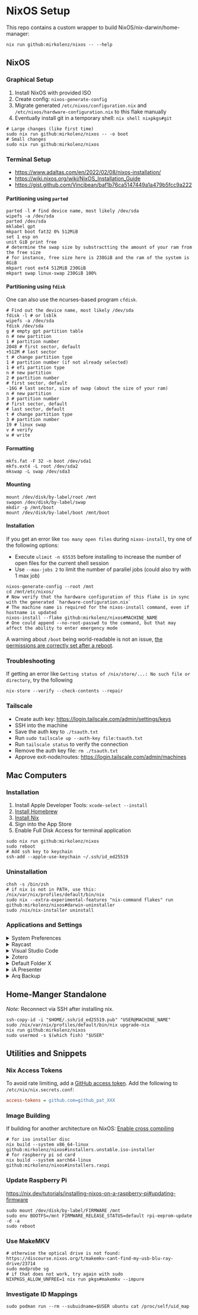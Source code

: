 <!-- markdownlint-disable MD033 -->

# NixOS Setup

This repo contains a custom wrapper to build NixOS/nix-darwin/home-manager:

```shell
nix run github:mirkolenz/nixos -- --help
```

## NixOS

### Graphical Setup

1. Install NixOS with provided ISO
2. Create config: `nixos-generate-config`
3. Migrate generated `/etc/nixos/configuration.nix` and `/etc/nixos/hardware-configuration.nix` to this flake manually
4. Eventually install git in a temporary shell: `nix shell nixpkgs#git`

```shell
# Large changes (like first time)
sudo nix run github:mirkolenz/nixos -- -o boot
# Small changes
sudo nix run github:mirkolenz/nixos
```

### Terminal Setup

- <https://www.adaltas.com/en/2022/02/08/nixos-installation/>
- <https://wiki.nixos.org/wiki/NixOS_Installation_Guide>
- <https://gist.github.com/Vincibean/baf1b76ca5147449a1a479b5fcc9a222>

#### Partitioning using `parted`

```shell
parted -l # find device name, most likely /dev/sda
wipefs -a /dev/sda
parted /dev/sda
mklabel gpt
mkpart boot fat32 0% 512MiB
set 1 esp on
unit GiB print free
# determine the swap size by substractting the amount of your ram from the free size
# for instance, free size here is 238GiB and the ram of the system is 8GiB
mkpart root ext4 512MiB 230GiB
mkpart swap linux-swap 230GiB 100%
```

#### Partitioning using `fdisk`

One can also use the ncurses-based program `cfdisk`.

```shell
# Find out the device name, most likely /dev/sda
fdisk -l # or lsblk
wipefs -a /dev/sda
fdisk /dev/sda
g # empty gpt partition table
n # new partition
1 # partition number
2048 # first sector, default
+512M # last sector
t # change partition type
1 # partition number (if not already selected)
1 # efi partition type
n # new partition
2 # partition number
# first sector, default
-16G # last sector, size of swap (about the size of your ram)
n # new partition
3 # partition number
# first sector, default
# last sector, default
t # change partition type
3 # partition number
19 # linux swap
v # verify
w # write
```

#### Formatting

```shell
mkfs.fat -F 32 -n boot /dev/sda1
mkfs.ext4 -L root /dev/sda2
mkswap -L swap /dev/sda3
```

#### Mounting

```shell
mount /dev/disk/by-label/root /mnt
swapon /dev/disk/by-label/swap
mkdir -p /mnt/boot
mount /dev/disk/by-label/boot /mnt/boot
```

#### Installation

If you get an error like `too many open files` during `nixos-install`, try one of the following options:

- Execute `ulimit -n 65535` before installing to increase the number of open files for the current shell session
- Use `--max-jobs 2` to limit the number of parallel jobs (could also try with 1 max job)

```shell
nixos-generate-config --root /mnt
cd /mnt/etc/nixos/
# Now verify that the hardware configuration of this flake is in sync with the generated `hardware-configuration.nix`
# The machine name is required for the nixos-install command, even if hostname is updated
nixos-install --flake github:mirkolenz/nixos#MACHINE_NAME
# One could append --no-root-passwd to the command, but that may affect the ability to enter emergency mode
```

A warning about `/boot` being world-readable is not an issue, [the permissions are correctly set after a reboot](https://discourse.nixos.org/t/nixos-install-with-custom-flake-results-in-boot-being-world-accessible/34555).

### Troubleshooting

If getting an error like `Getting status of /nix/store/...: No such file or directory`, try the following

```shell
nix-store --verify --check-contents --repair
```

### Tailscale

- Create auth key: <https://login.tailscale.com/admin/settings/keys>
- SSH into the machine
- Save the auth key to `./tsauth.txt`
- Run `sudo tailscale up --auth-key file:tsauth.txt`
- Run `tailscale status` to verify the connection
- Remove the auth key file: `rm ./tsauth.txt`
- Approve exit-node/routes: <https://login.tailscale.com/admin/machines>

## Mac Computers

### Installation

1. Install Apple Developer Tools: `xcode-select --install`
2. [Install Homebrew](https://github.com/Homebrew/brew/releases/latest)
3. [Install Nix](https://docs.determinate.systems)
4. Sign into the App Store
5. Enable Full Disk Access for terminal application

```shell
sudo nix run github:mirkolenz/nixos
sudo reboot
# Add ssh key to keychain
ssh-add --apple-use-keychain ~/.ssh/id_ed25519
```

### Uninstallation

```shell
chsh -s /bin/zsh
# if nix is not in PATH, use this: /nix/var/nix/profiles/default/bin/nix
sudo nix --extra-experimental-features "nix-command flakes" run github:mirkolenz/nixos#darwin-uninstaller
sudo /nix/nix-installer uninstall
```

### Applications and Settings

<details>
<summary>System Preferences</summary>

- `General > About`: Set name
- `Wallpaper`: Solid color (black)
- `Appearance > Allow wallpaper tinting in windows`: Off
- `Keyboard > Keyboard Shortcuts > Modifier Keys`: Caps Lock -> Option
- `Keyboard > Keyboard Shortcuts > App Shortcuts`: Disable all
- `Keyboard > Keyboard Shortcuts > Spotlight`: Disable all

</details>

<details>
<summary>Raycast</summary>

- `Settings > Advanced > Import/Export` (also set up new schedule)
- `Settings > Account > Login`
- `Settings > Extensions > Scripts > Plus`: iCloud Drive
- `Launch > Manage Fallback Command`: Add Kagi

</details>

<details>
<summary>Visual Studio Code</summary>

- `Settings > Backup and Sync Setting > GitHub`

</details>

<details>
<summary>Zotero</summary>

- [Install Better BibTeX](https://github.com/retorquere/zotero-better-bibtex)
- `Settings > General > Customize Filename Format > {{ creators max="1" case="hyphen" }}-{{ year }}-{{ title truncate="50" case="hyphen" }}`
- `Settings General > Reader > Tabs > Creator - Title - Year`
- `Settings > Export > Item Format > Better BibTeX Citation Key Quick Copy`
- `Settings > Export > Note Format > Markdown + Rich Text`
- `Settings > Better BibTeX > Citation Key Format > auth.capitalize + year + shorttitle(3,3)`
- `Settings > Better BibTeX > Citation Key Format > Automatic Export > Delay > 10 seconds`

</details>

<details>
<summary>Default Folder X</summary>

- `Settings > Options > Sync settings via iCloud`

</details>

<details>
<summary>iA Presenter</summary>

- Move theme to `$HOME/Library/Containers/net.ia.presenter/Data/Library/Application Support/iA Presenter/Themes`

</details>

<details>
<summary>Arq Backup</summary>

Additional wildcard exclude rules:

```txt
.cache
.devenv
.direnv
.orbstack
.venv
node_modules
*/OrbStack
*/Library/CloudStorage
*/Library/Application Support/
```

</details>

## Home-Manger Standalone

_Note:_ Reconnect via SSH after installing nix.

```shell
ssh-copy-id -i "$HOME/.ssh/id_ed25519.pub" "USER@MACHINE_NAME"
sudo /nix/var/nix/profiles/default/bin/nix upgrade-nix
nix run github:mirkolenz/nixos
sudo usermod -s $(which fish) "$USER"
```

## Utilities and Snippets

### Nix Access Tokens

To avoid rate limiting, add a [GitHub access token](https://nix.dev/manual/nix/stable/command-ref/conf-file.html#conf-access-tokens).
Add the following to `/etc/nix/nix.secrets.conf`:

```ini
access-tokens = github.com=github_pat_XXX
```

### Image Building

If building for another architecture on NixOS:
[Enable cross compiling](https://github.com/nix-community/nixos-generators#cross-compiling)

```shell
# for iso installer disc
nix build --system x86_64-linux github:mirkolenz/nixos#installers.unstable.iso-installer
# for raspberry pi sd card
nix build --system aarch64-linux github:mirkolenz/nixos#installers.raspi
```

### Update Raspberry Pi

<https://nix.dev/tutorials/installing-nixos-on-a-raspberry-pi#updating-firmware>

```shell
sudo mount /dev/disk/by-label/FIRMWARE /mnt
sudo env BOOTFS=/mnt FIRMWARE_RELEASE_STATUS=default rpi-eeprom-update -d -a
sudo reboot
```

### Use MakeMKV

```shell
# otherwise the optical drive is not found: https://discourse.nixos.org/t/makemkv-cant-find-my-usb-blu-ray-drive/23714
sudo modprobe sg
# if that does not work, try again with sudo
NIXPKGS_ALLOW_UNFREE=1 nix run pkgs#makemkv --impure
```

### Investigate ID Mappings

```shell
sudo podman run --rm --subuidname=$USER ubuntu cat /proc/self/uid_map
```
